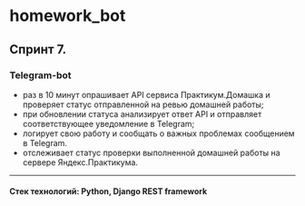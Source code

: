 # homework_bot

## Спринт 7.

### Telegram-bot
  - раз в 10 минут опрашивает API сервиса Практикум.Домашка и проверяет статус отправленной на ревью домашней работы;
  - при обновлении статуса анализирует ответ API и отправляет соответствующее уведомление в Telegram;
  - логирует свою работу и сообщать о важных проблемах сообщением в Telegram.
  - отслеживает статус проверки выполненной домашней работы на сервере Яндекс.Практикума.
---
#### Стек технологий: Python, Django REST framework
